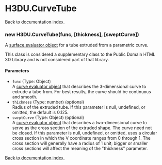 # H3DU.CurveTube

[Back to documentation index.](index.md)

<a name='H3DU.CurveTube'></a>
### new H3DU.CurveTube(func, [thickness], [sweptCurve])

A <a href="H3DU.Surface.md">surface evaluator object</a> for a tube extruded from a parametric curve.

This class is considered a supplementary class to the
Public Domain HTML 3D Library and is not considered part of that
library.

#### Parameters

* `func` (Type: Object)<br>A <a href="H3DU.Curve.md">curve evaluator object</a> that describes the 3-dimensional curve to extrude a tube from. For best results, the curve should be continuous and smooth.
* `thickness` (Type: number) (optional)<br>Radius of the extruded tube. If this parameter is null, undefined, or omitted, the default is 0.125.
* `sweptCurve` (Type: Object) (optional)<br>A <a href="H3DU.Curve.md">curve evaluator object</a> that describes a two-dimensional curve to serve as the cross section of the extruded shape. The curve need not be closed. If this parameter is null, undefined, or omitted, uses a circular cross section in which the V coordinate ranges from 0 through 1. The cross section will generally have a radius of 1 unit; bigger or smaller cross sections will affect the meaning of the "thickness" parameter.

[Back to documentation index.](index.md)
